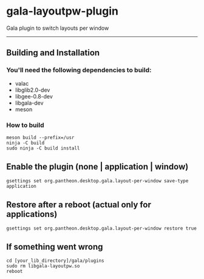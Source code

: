 # gala-layoutpw-plugin
Gala plugin to switch layouts per window

<!-- <p align="left">
    <a href="https://paypal.me/Dirli85">
        <img src="https://img.shields.io/badge/Donate-PayPal-green.svg">
    </a>
</p> -->

----

## Building and Installation

### You'll need the following dependencies to build:
* valac
* libglib2.0-dev
* libgee-0.8-dev
* libgala-dev
* meson

### How to build
    meson build --prefix=/usr
    ninja -C build
    sudo ninja -C build install

## Enable the plugin (none | application | window)
    gsettings set org.pantheon.desktop.gala.layout-per-window save-type application

## Restore after a reboot (actual only for applications)
    gsettings set org.pantheon.desktop.gala.layout-per-window restore true

## If something went wrong
    cd [your_lib_directory]/gala/plugins
    sudo rm libgala-layoutpw.so
    reboot
